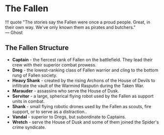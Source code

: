 # The Fallen

!!! quote
    "The stories say the Fallen were once a proud people. Great, in their own way. We've only known them as pirates and butchers."<br>— Ghost

## The Fallen Structure

* **Captain** - the fiercest rank of Fallen on the battlefield. They lead their crew with their superior combat prowess.
* **Dreg** - the lowest-ranking class of Fallen warrior and cling to the bottom rung of Fallen society.
* **Heavy Shank** - created by the rising Archons of the House of Devils to infiltrate the vault of the Warmind Rasputin during the Taken War.
* **Marauder** - assassins who serve the House of Dusk.
* **Servitor** - a large, spherical flying robot used by the Fallen as support units in combat.
* **Shank** - small flying robotic drones used by the Fallen as scouts, fire support, or to serve as a distraction..
* **Vandal** - superior to Dregs, but subordinate to Captains.
* **Wretch** - serve the House of Dusk and some of them joined the Spider's crime syndicate.
